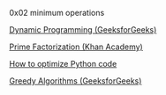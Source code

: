 0x02 minimum operations

[Dynamic Programming (GeeksforGeeks)](https://www.geeksforgeeks.org/competitive-programming/dynamic-programming/)

[Prime Factorization (Khan Academy)](https://www.khanacademy.org/math/pre-algebra/pre-algebra-factors-multiples/pre-algebra-prime-factorization-prealg/v/prime-factorization)

[How to optimize Python code](https://stackify.com/how-to-optimize-python-code/)

[Greedy Algorithms (GeeksforGeeks)](https://www.geeksforgeeks.org/dsa/greedy-algorithms/)
